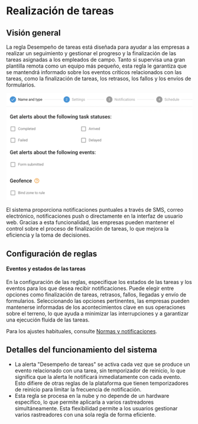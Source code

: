 # Realización de tareas

## Visión general

La regla Desempeño de tareas está diseñada para ayudar a las empresas a realizar un seguimiento y gestionar el progreso y la finalización de las tareas asignadas a los empleados de campo. Tanto si supervisa una gran plantilla remota como un equipo más pequeño, esta regla le garantiza que se mantendrá informado sobre los eventos críticos relacionados con las tareas, como la finalización de tareas, los retrasos, los fallos y los envíos de formularios.

![image-20240808-235145.png](../../gua-del-usuario/reglas-y-alertas/programacin-y-expedicin/attachments/image-20240808-235145.png)

El sistema proporciona notificaciones puntuales a través de SMS, correo electrónico, notificaciones push o directamente en la interfaz de usuario web. Gracias a esta funcionalidad, las empresas pueden mantener el control sobre el proceso de finalización de tareas, lo que mejora la eficiencia y la toma de decisiones.

## Configuración de reglas

#### Eventos y estados de las tareas

En la configuración de las reglas, especifique los estados de las tareas y los eventos para los que desea recibir notificaciones. Puede elegir entre opciones como finalización de tareas, retrasos, fallos, llegadas y envío de formularios. Seleccionando las opciones pertinentes, las empresas pueden mantenerse informadas de los acontecimientos clave en sus operaciones sobre el terreno, lo que ayuda a minimizar las interrupciones y a garantizar una ejecución fluida de las tareas.

Para los ajustes habituales, consulte [Normas y notificaciones](../).

## Detalles del funcionamiento del sistema

* La alerta "Desempeño de tareas" se activa cada vez que se produce un evento relacionado con una tarea, sin temporizador de reinicio, lo que significa que la alerta le notificará inmediatamente con cada evento. Esto difiere de otras reglas de la plataforma que tienen temporizadores de reinicio para limitar la frecuencia de notificación.
* Esta regla se procesa en la nube y no depende de un hardware específico, lo que permite aplicarla a varios rastreadores simultáneamente. Esta flexibilidad permite a los usuarios gestionar varios rastreadores con una sola regla de forma eficiente.

